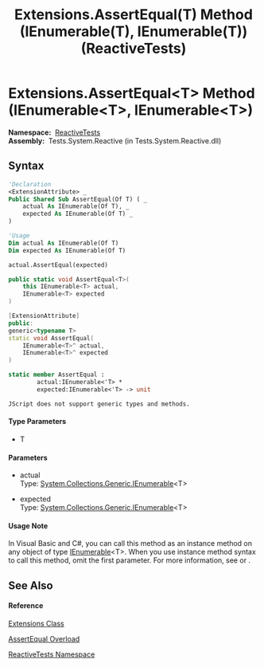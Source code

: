 ﻿---
title: Extensions.AssertEqual(T) Method (IEnumerable(T), IEnumerable(T)) (ReactiveTests)
TOCTitle: AssertEqual(T) Method (IEnumerable(T), IEnumerable(T))
ms:assetid: M:ReactiveTests.Extensions.AssertEqual``1(System.Collections.Generic.IEnumerable{``0},System.Collections.Generic.IEnumerable{``0})
ms:mtpsurl: https://msdn.microsoft.com/en-us/library/Hh303651(v=VS.103)
ms:contentKeyID: 36620567
ms.date: 06/28/2011
mtps_version: v=VS.103
dev_langs:
- vb
- csharp
- c++
- fsharp
- jscript
---

# Extensions.AssertEqual\<T\> Method (IEnumerable\<T\>, IEnumerable\<T\>)

**Namespace:**  [ReactiveTests](hh303221\(v=vs.103\).md)  
**Assembly:**  Tests.System.Reactive (in Tests.System.Reactive.dll)

## Syntax

``` vb
'Declaration
<ExtensionAttribute> _
Public Shared Sub AssertEqual(Of T) ( _
    actual As IEnumerable(Of T), _
    expected As IEnumerable(Of T) _
)
```

``` vb
'Usage
Dim actual As IEnumerable(Of T)
Dim expected As IEnumerable(Of T)

actual.AssertEqual(expected)
```

``` csharp
public static void AssertEqual<T>(
    this IEnumerable<T> actual,
    IEnumerable<T> expected
)
```

``` c++
[ExtensionAttribute]
public:
generic<typename T>
static void AssertEqual(
    IEnumerable<T>^ actual, 
    IEnumerable<T>^ expected
)
```

``` fsharp
static member AssertEqual : 
        actual:IEnumerable<'T> * 
        expected:IEnumerable<'T> -> unit 
```

``` jscript
JScript does not support generic types and methods.
```

#### Type Parameters

  - T

#### Parameters

  - actual  
    Type: [System.Collections.Generic.IEnumerable](https://msdn.microsoft.com/en-us/library/9eekhta0)\<T\>  

<!-- end list -->

  - expected  
    Type: [System.Collections.Generic.IEnumerable](https://msdn.microsoft.com/en-us/library/9eekhta0)\<T\>  

#### Usage Note

In Visual Basic and C\#, you can call this method as an instance method on any object of type [IEnumerable](https://msdn.microsoft.com/en-us/library/9eekhta0)\<T\>. When you use instance method syntax to call this method, omit the first parameter. For more information, see [](https://msdn.microsoft.com/en-us/library/Bb384936) or [](https://msdn.microsoft.com/en-us/library/Bb383977).

## See Also

#### Reference

[Extensions Class](hh288985\(v=vs.103\).md)

[AssertEqual Overload](hh315356\(v=vs.103\).md)

[ReactiveTests Namespace](hh303221\(v=vs.103\).md)

